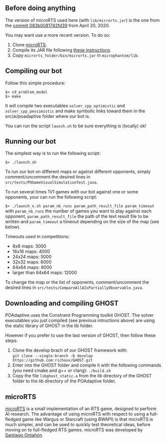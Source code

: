 ## Before  doing anything

The version of microRTS used here (with `lib/microrts.jar`) is the one
from the 
[commit 083b0081742fd39](https://github.com/santiontanon/microrts/tree/083b0081742fd393db29cf5b626d5ce3f4dee4df) from April 20, 2020.

You may want use a more recent version.  To do so:

1. Clone [microRTS](https://github.com/santiontanon/microrts).
2. Compile      its      JAR      file      following      [these instructions](https://github.com/santiontanon/microrts#generating-a-jar-file).
3. Copy `microrts_folder/bin/microrts.jar` in `microphantom/lib`.


## Compiling our bot

Follow this simple procedure:

`$> cd problem_model`  
`$> make`

It will compile two executables `solver_cpp_optimistic` and
`solver_cpp_pessimistic` and make symbolic links toward them in the
src/ai/poadaptive folder where our bot is.

You can run the script `launch.sh`  to be sure everything is (locally) ok!

## Running our bot

The simplest way is to run the following script:

`$> ./launch.sh`

To  run our  bot on  different  maps or  against different  opponents,
simply      comment/uncomment      the      desired      lines      in
`src/tests/POGameVisualSimulationTest.java`.

To  run several  times 1V1  games  with our  bot against  one or  some
opponents, your can run the following script:

`$> ./launch_n.sh param_nb_runs param_path_result_file param_timeout`
with `param_nb_runs` the number of games you want to play against each
opponent, `param_path_result_file` the path of the text result file to
be written and `param_timeout` a timeout  depending on the size of the
map (see below).

Timeouts used in competitions:
- 8x8 maps: 3000
- 16x16 maps: 4000
- 24x24 maps: 5000
- 32x32 maps: 6000
- 64x64 maps: 8000
- larger than 64x64 maps: 12000

To change the map or the list of opponents,
comment/uncomment      the      desired      lines      in
`src/tests/CompareAllAIsPartiallyObservable.java`.

## Downloading and compiling GHOST

POAdaptive uses  the Constraint Programming toolkit  GHOST. The solver
executables  you just  compiled (see  previous intructions  above) are
using the static library of GHOST in the lib folder.

However if  you prefer to use  the last version of  GHOST, then follow
these steps:

1. Clone the develop brach of our GHOST framework with:  
`git clone --single-branch -b develop https://github.com:richoux/GHOST.git`
2. Enter into  the GHOST  folder and  compile it  with the  following
   commands (you need cmake and g++ or clang): `./build.sh`
3. Copy the file `libghost_static.a` from the lib directory of the GHOST
   folder to the lib directory of the POAdaptive folder.

## microRTS

[microRTS](https://github.com/santiontanon/microrts)   is    a   small
implementation of  an RTS game,  designed to perform AI  research. The
advantage of using microRTS with  respect to using a full-fledged game
like  Wargus or  Starcraft  (using  BWAPI) is  that  microRTS is  much
simpler, and  can be  used to quickly  test theoretical  ideas, before
moving  on  to  full-fledged  RTS games.  microRTS  was  developed  by
[Santiago
Ontañón](https://sites.google.com/site/santiagoontanonvillar/Home). 
